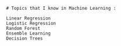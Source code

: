 `# Topics that I know in Machine Learning :`
```
Linear Regression
Logistic Regression
Random Forest
Ensemble Learning
Decision Trees
```

